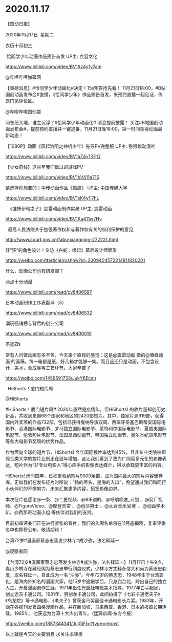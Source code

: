 ﻿#  2020.11.17
【国动日报】

2020年11月17日  星期二


农历十月初三


 恰同学少年动画作品预告首发 UP主: 立羽文化

https://www.bilibili.com/video/BV16z4y1y7am




@哔哩哔哩弹幕网                            


【重磅消息】#恰同学少年动画化#决定！15s预告抢先看！
11月21日18:00，#B站国创动画发布会#直播，《恰同学少年》作品预告首发，来预约直播一起见证，传送门见评论区。

@哔哩哔哩国创姬                            

问苍茫大地，谁主沉浮？#恰同学少年动画化# 消息提前披露！
关注#B站国创动画发布会#，提前预约直播并一键追番，11月21日晚18:00，第一时间获得动画最新动态！










【1080P】动画《风起洛阳之神机少年》先导PV完整版 UP主: 猕猴桃动漫社

https://www.bilibili.com/video/BV1aZ4y137rQ




【少女前线】这些年我们做过的游戏PV

https://www.bilibili.com/video/BV1bV411a71S










请选择你想要的丨中传动画作品《抓周》 UP主: 中国传媒大学

https://www.bilibili.com/video/BV1sK4y1j7hL

 
《雏蜂伊甸之子》震雷动画制作实录 UP主: 震雷动画

https://www.bilibili.com/video/BV1Ka411w7Hy

 
最高人民法院关于加强著作权和与著作权有关的权利保护的意见

http://www.court.gov.cn/fabu-xiangqing-272221.html

好“狂”的角色设计！专访《白蛇：缘起》幕后设计师顽形

https://weibo.com/ttarticle/p/show?id=2309404572214811820201


什么，动画公司也有研发部？

两点十分动漫

https://www.bilibili.com/read/cv8406597

日本动画制作工序表翻译（3）

https://www.bilibili.com/read/cv8406532

潮玩畅销榜与背后的创业公司

https://www.bilibili.com/read/cv8400010


圣徒ZN


常有人问做动画有多辛苦，今天来个直观的感觉：这是@震雷动画 做的@雏蜂动画 的画稿，每一箱都是纸，好几箱才能够一集。而且这还只是动画，不包含设计，美术，合成等等工艺环节。大家辛苦了

https://weibo.com/1459591733/JukY8Ecan

 
HiShorts！厦门短片周

@HiShorts  


#HiShorts！厦门短片周# 2020年虽然是疫情年，但HiShorts! 的收片量却创历史新高，共收到来自68个国家和地区的2420部短片。其中，独家片源919部，获得国内外奖项的作品732部，包括已获得戛纳导演双周、西班牙圣塞巴斯蒂安国际电影节、香港国际电影节、罗马独立国际电影节、蒙特利尔国际电影节、夏威夷国际电影节、伦敦短片电影节、法国昂西动画节、韩国独立动画节、墨尔本纪录电影节等各大电影节奖项的优秀作品。

作为面向全球的短片节，HiShorts! 今年国际投片率达到45%，且非专业类院校即综合类大学的投片比例正在逐年增加，这让我们看到了更为广阔而多元化的影像表达，短片作为“非专业电影人”得心应手的影像表达媒介，得以承载更丰富的内容。

HiShorts! 历时四年，已积累收纳短片9000余部，成为国内最大的短片内容储存库。正如我们在发布征片时所说：“路的尽头，是海的入口”，希望通过我们和同行小伙伴们的不懈努力，未来汇集更多内容，拓宽影像边界。

本次征片也感谢@一条、@二更视频、@BIE别的、@呼朋唤友_计划 、@箭厂视频、@FigureVideo、@摩登天空 、@芭莎男士 、@太合音乐官博  、@动画学术趴、@费那奇动画小组 等伙伴对我们的支持。

目前初审评委们正在进行紧张的看片，我们的入围名单将在11月底揭晓，复审评委名单也即将公布，敬请期待！




台湾72岁#漫画家蔡志忠落发少林寺#成沙弥，法名释延一

@观察者网   


【台湾72岁#漫画家蔡志忠落发少林寺#成沙弥，法名释延一】11月17日上午9点，嵩山少林寺在藏经阁为蔡志忠举行剃度仪式，少林寺方丈释永信大和尚为蔡志忠剃度，取名释延一，自此成为一名“沙弥”。今年72岁的蔡志忠，1948年生于台湾彰化，是海内外知名的漫画大家。他15岁中途辍学后，只身到台北，跨出自己的独立人生，开启漫画创作生涯。1971年出任光启社电视美术指导，1977年白手起家，创立远东卡通公司。1981年，另创龙卡通公司，此间拍摄了《七彩卡通老夫子》《乌龙院》等卡通电影，《老夫子》曾获金马奖最佳卡通电影长片奖。1983年，开始在各报刊发表四格漫画作品，并在新加坡、马来西亚、香港、日本的报章长期连载。1985年，他获选为台湾十大杰出青年。（猛犸新闻·东方今报）

https://weibo.com/1887344341/JujGjFIxi?type=repost

以上就是今天的主要消息
求关注求转发
 







 


